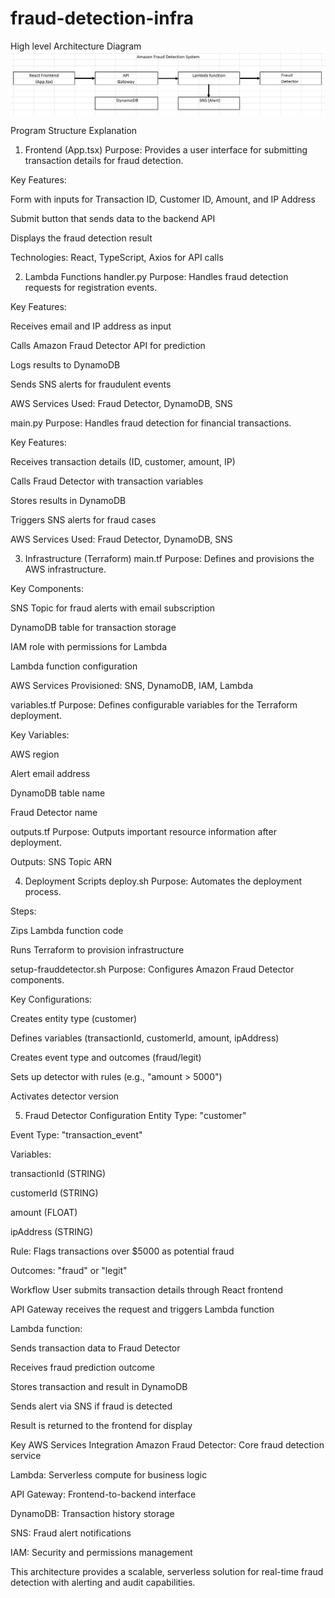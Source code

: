 # fraud-detection-infra

High level Architecture Diagram
![alt text](image.png)

Program Structure Explanation
1. Frontend (App.tsx)
Purpose: Provides a user interface for submitting transaction details for fraud detection.

Key Features:

Form with inputs for Transaction ID, Customer ID, Amount, and IP Address

Submit button that sends data to the backend API

Displays the fraud detection result

Technologies: React, TypeScript, Axios for API calls

2. Lambda Functions
handler.py
Purpose: Handles fraud detection requests for registration events.

Key Features:

Receives email and IP address as input

Calls Amazon Fraud Detector API for prediction

Logs results to DynamoDB

Sends SNS alerts for fraudulent events

AWS Services Used: Fraud Detector, DynamoDB, SNS

main.py
Purpose: Handles fraud detection for financial transactions.

Key Features:

Receives transaction details (ID, customer, amount, IP)

Calls Fraud Detector with transaction variables

Stores results in DynamoDB

Triggers SNS alerts for fraud cases

AWS Services Used: Fraud Detector, DynamoDB, SNS

3. Infrastructure (Terraform)
main.tf
Purpose: Defines and provisions the AWS infrastructure.

Key Components:

SNS Topic for fraud alerts with email subscription

DynamoDB table for transaction storage

IAM role with permissions for Lambda

Lambda function configuration

AWS Services Provisioned: SNS, DynamoDB, IAM, Lambda

variables.tf
Purpose: Defines configurable variables for the Terraform deployment.

Key Variables:

AWS region

Alert email address

DynamoDB table name

Fraud Detector name

outputs.tf
Purpose: Outputs important resource information after deployment.

Outputs: SNS Topic ARN

4. Deployment Scripts
deploy.sh
Purpose: Automates the deployment process.

Steps:

Zips Lambda function code

Runs Terraform to provision infrastructure

setup-frauddetector.sh
Purpose: Configures Amazon Fraud Detector components.

Key Configurations:

Creates entity type (customer)

Defines variables (transactionId, customerId, amount, ipAddress)

Creates event type and outcomes (fraud/legit)

Sets up detector with rules (e.g., "amount > 5000")

Activates detector version

5. Fraud Detector Configuration
Entity Type: "customer"

Event Type: "transaction_event"

Variables:

transactionId (STRING)

customerId (STRING)

amount (FLOAT)

ipAddress (STRING)

Rule: Flags transactions over $5000 as potential fraud

Outcomes: "fraud" or "legit"

Workflow
User submits transaction details through React frontend

API Gateway receives the request and triggers Lambda function

Lambda function:

Sends transaction data to Fraud Detector

Receives fraud prediction outcome

Stores transaction and result in DynamoDB

Sends alert via SNS if fraud is detected

Result is returned to the frontend for display

Key AWS Services Integration
Amazon Fraud Detector: Core fraud detection service

Lambda: Serverless compute for business logic

API Gateway: Frontend-to-backend interface

DynamoDB: Transaction history storage

SNS: Fraud alert notifications

IAM: Security and permissions management

This architecture provides a scalable, serverless solution for real-time fraud detection with alerting and audit capabilities.